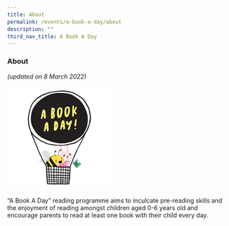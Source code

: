 ```yaml
---
title: About
permalink: /events/a-book-a-day/about
description: ""
third_nav_title: A Book A Day
---
```

### **About**

*(updated on 8 March 2022)*


<img src="/images/events/abookaday/ABAD-Logo.jpg" alt="A Book A Day" style="width: 15rem;">

“A Book A Day” reading programme aims to inculcate pre-reading skills and the enjoyment of reading amongst children aged 0-6 years old and encourage parents to read at least one book with their child every day.
